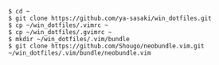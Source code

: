     $ cd ~
    $ git clone https://github.com/ya-sasaki/win_dotfiles.git
    $ cp ~/win_dotfiles/.vimrc ~
    $ cp ~/win_dotfiles/.gvimrc ~
    $ mkdir ~/win_dotfiles/.vim/bundle
    $ git clone https://github.com/Shougo/neobundle.vim.git ~/win_dotfiles/.vim/bundle/neobundle.vim

    
